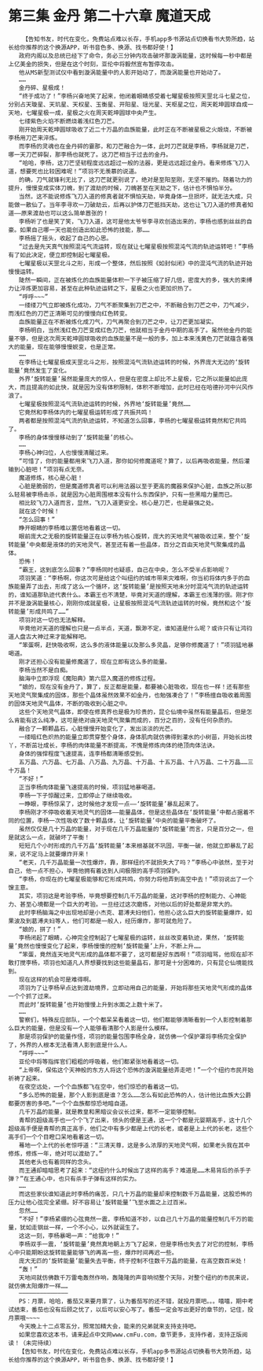 # 第三集 金丹 第二十六章 魔道天成
        【告知书友，时代在变化，免费站点难以长存，手机app多书源站点切换看书大势所趋，站长给你推荐的这个换源APP，听书音色多、换源、找书都好使！】
       政府内阁以及总统已经下了命令，务必三分钟内攻击破坏那漩涡能量，这时候每一秒中都是上亿美金的损失，但是在这个时刻，亚伦中将毅然宣布暂停攻击。
       他从MS新型测试仪中看到漩涡能量中的人影开始动了，而漩涡能量也开始动了。
       ……
       金丹碎、星极成！
       “终于成功了！”李杨兴奋地笑了起来，他闭着眼睛感受着七曜星极按照天罡北斗七星之位，分别占天璇星、天玑星、天权星、玉衡星、开阳星、瑶光星、天枢星之位，周天乾坤圆球自成一天地，七曜星极一成，星极之火在周天乾坤圆球中央产生。
       七缕紫色火焰不断燃烧着浅红色刀芒。
       刚开始周天乾坤圆球吸收了近二十万晶的血族能量，此时正在不断被星极之火煅烧，不断被李杨用刀芒来淬炼。
       而李杨的灵魂也在金丹碎的霎那，和刀芒融合为一体，此时刀芒就是李杨，李杨就是刀芒，哪一天刀芒碎裂，那李杨也就死了。这刀芒相当于过去的金丹。
       “哈哈，李杨，这刀芒坚韧程度远远超过一般的法器，更是远远超过金丹。看来修炼飞刀入道，想要死也比较困难呢！”项羽不无羡慕的说道。
       的确，刀气就锋利无比了，这刀芒就更别说了，绝对是至阳至刚，无坚不摧的。随着功力的提升，慢慢变成实体刀魄，到了渡劫的时候，刀魄甚至在天劫之下，估计也不惧怕半分。
       当然，这不能说修炼飞刀入道的修真者就不惧怕天劫，毕竟身体一旦损坏，就无法大成，只能做一散仙了。当年李寻欢一刀破劫云，后再以护体刀芒抵挡天劫，这也让飞刀入道的修真者知道——原来渡劫也可以这么简单嚣张的！
       李杨听了也是笑了笑，飞刀入道，这可是他太爷爷李寻欢创造出来的，李杨也感到丝丝的自豪。如果自己哪一天也能创造出如此恐怖的技能，那……
       李杨摇了摇头，收起了自己的心思。
       “过去是先天真气按照混沌气流运转，现在就让七曜星极按照混沌气流的轨迹运转吧！”李杨有了如此决定，便立即控制起七曜星极。
       七曜星极以天罡北斗之形，形成一个整体，然后按照《如封似闭》中的混沌气流的轨迹开始慢慢运转。
       陡然一瞬间，正在被炼化的血族能量体积一下子被压缩了好几倍，密度大的多，强大的束缚力让淬炼更加容易，甚至在此种轨迹运转之下，星极之火也更加炽热了。
       “呼呼~~~”
       一缕缕刀气立即被炼化成功，刀气不断聚集到刀芒之中，不断融合到刀芒之中，刀气减少，而浅红色的刀芒正清晰可见的慢慢向红色转变。
       血族能量正在不断被炼化成刀气，刀气再聚合到刀芒之中，让刀芒更加凝实。
       李杨明白，当然浅红色刀芒变成红色刀芒，他就相当于金丹中期的高手了。虽然他金丹的能量不够，但是这次周天乾坤圆球吸收的血族能量不是一般的多，加上本来浅黄色刀芒就蕴含着强大的能量，现在能够慢慢蜕变，也是正常。
       ……
       在李杨让七曜星极成天罡北斗之形，按照混沌气流轨迹运转的时候，外界庞大无边的‘旋转能量’竟然发生了变化。
       外界‘旋转能量’虽然能量庞大的惊人，但是在密度上却比不上星极，它之所以能量如此庞大，而且提高的如此快，就是因为没有体积限制，体积不断增加，此时已经在哈德孙河中兴风作浪了。
       七曜星极按照混沌气流轨迹运转的时候，外界地‘旋转能量’竟然……
       它竟然和李杨体内的七曜星极运转形成了共振共鸣！
       两者都是按照混沌气流的轨迹运转，不知道怎么回事，李杨的七曜星极运转竟然和它共鸣了。
       李杨的身体慢慢移动到了‘旋转能量’的核心。
       ……
       李杨心神归位，人也慢慢清醒过来。
       “可惜了，你的能量都用来飞刀入道，那你如何修魔道呢？算了，以后再吸收能量，然后灌输到心脏吧！”项羽有点无奈。
       魔道修炼，核心是心脏！
       心脏是脆弱的，但是魔道修真者可以利用法器以至于更高的魔器来保护心脏，血族之所以那么轻易被李杨击杀，就是因为心脏周围根本没有什么东西保护，只有一些黑暗力量而已。
       相比较飞刀入道而言，显然，飞刀入道更安全。核心是刀芒，也是最强之处。
       就在这个时候！
       “怎么回事！”
       睁开眼睛的李杨难以置信地看着这一切。
       眼前庞大之无极的旋转能量正在以李杨为核心旋转，庞大的天地灵气被吸收过来，整个‘旋转能量’中央都是液体的的天地灵气，甚至还有着一些晶体，百分之百由天地灵气聚集成的晶体。
       恐怖！
       “霸王，这到底怎么回事？”李杨同时也疑惑，自己在中央，怎么不受半点影响呢？
       项羽笑道：“李杨啊，你这次可是给这个叫纽约的城市带来灾难啊，你当初将体内多于的血族能量弄了出去，形成了这么一个循环，这‘旋转能量’是按照天地未分时混沌气流的轨迹运转的，谁知道那轨迹代表什么。本霸王也不清楚，毕竟对天道的理解，本霸王也浅薄的很。刚才你并不是漩涡能量核心，刚刚你成就星极，让星极按照混沌气流轨迹运转的时候，竟然和这个‘旋转能量’形成共鸣了……”
       项羽对这一切也无法解释。
       毕竟他对天道的理解也只是一点半点，天道，飘渺不定，谁知道是什么呢？或许只有让鸿钧道人盘古大神过来才能解释吧。
       “笨蛋啊，赶快吸收啊，这么多的液体能量以及那么多灵晶，足够你修魔道了！”项羽猛地暴喝道。
       刚才还担心没有能量修魔道了，现在立即有这么多的能量。
       李杨当然不是白痴。
       脑海中立即浮现《魔阳典》第六层入魔道的修炼过程。
       “娘的，现在没有金丹了，算了，反正都是能量，都要被心脏吸收，现在也一样！还有那些天地灵气聚集成的固体，那些个晶体虽然效果不如金丹，也勉强凑合了！”李杨擅自吸收着周围的固体天地灵气晶体，不断的吸收到心脏之中。
       这些个天地灵气晶体，即使在修真界也是极为珍贵的，昆仑仙境中虽然有能量晶石，但是怎么肯能有这么纯净，这可是绝对由天地灵气聚集而成的，百分之百的，没有任何杂质的。
       融合了一颗颗晶石，心脏慢慢开始变化了，发出淡淡的光芒。
       一缕暗红色炽热的能量立即贯穿整个身体，身体肌肉就仿佛得到灌水的小树苗，开始长出枝丫，不断茁壮成长，李杨的肉体能量不断提高，不愧是修炼肉体的绝顶肉体法诀。
       身体的强悍程度飞速提高，连李杨都清晰感受到。
       五万晶、六万晶、七万晶、八万晶、九万晶、十万晶、十五万晶、十八万晶、二十万晶……三十万晶！
       “不好！”
       正当李杨肉体能量飞速提高的时候，项羽猛地暴喝道。
       李杨一下子惊醒过来，立即停止了继续吸收。
       一睁眼，李杨惊呆了，这时候他才发现一点——‘旋转能量’暴乱起来了。
       李杨刚才不停吸收着天地灵气的固体——能量晶体，但是这些晶体在‘旋转能量’中都占据着不同的位置，李杨一次性吸收了数十颗晶体，让‘旋转能量’中央的能量平衡破坏了。
       虽然仅仅是几十万晶的能量，对于现在几千万晶能量的‘旋转能量’而言，只是百分之一，但是就这么一点，就破坏了平衡！
       短短几个小时形成的几千万晶‘旋转能量’本来根基就不巩固，平衡一破，他就立即暴乱了起来，说不定马上就要爆炸开来！
       “老天，几千万晶能量一次性爆炸，靠，那样纽约不就损失大了吗？”李杨心中骇然，至于对自己，他一点不担心，毕竟他拥有着达到人间极限的高手项羽保护。
       “李杨，你现在的七曜星极能够和它形成共鸣，你努力将他弄到高空中去！”项羽说出了一个馊主意。
       其实，项羽这是考验李杨，毕竟想要控制几千万晶的能量，这对李杨的控制能力、心神能力、甚至心境都是一个巨大的考验。一旦经过这次磨练，对他以后的好处都是非常大的。
       此时李杨脑海之中出现地却是小杰克、葛溥夫妇他们，他担心这么巨大的旋转能量爆炸，如果波及到葛溥夫妇等人，他们可都是一般人，经历爆炸，那可就危险了。
       “娘的，拼了！”
       李杨闭起了眼睛，心神完全控制起了七曜星极的运转，丝丝改变着轨迹，果然，‘旋转能量’竟然也慢慢变化了起来，李杨慢慢的控制‘旋转能量’上升，不断上升……
       “笨蛋，竟然连天地灵气形成的晶体都不要了，这可都是好东西啊！”项羽暗骂，他现在却不敢打搅李杨，项羽也知道凡人界想要找到这些能量晶石，那可是十分困难的，只有昆仑仙境能找到。
       现在这样的机会可是难得啊。
       项羽为了让李杨早点达到渡劫境界，立即动用自己的能量，开始将那些天地灵气形成的晶体一个个抓了过来。
       而此时‘旋转能量’也开始慢慢上升到水面之上数十米了。
       ……
       警察们，特殊反应部队，一个个都呆呆看着这一切，他们都能够清晰看到一个人影控制着那么巨大的能量，但是没有一个人能够看清那个人影是什么模样。
       那是项羽保护的能量作怪，项羽的能量包围李杨全身，就仿佛一个保护罩将李杨完全保护了，外界的人根本无法看清人影到底是什么人。
       “呼呼~~~”
       亚伦中将等指挥官们粗粗的呼吸着，他们都紧张地看着这一切。
       “上帝啊，保佑这个天神般的东方人将这个恐怖的漩涡能量给弄走吧！”一个个纽约市民开始祈祷了起来。
       在夜空远处，一个个血族都飞在空中，他们惊恐的看着这一切。
       “多么恐怖的能量，那个人影到底是谁？怎么……怎么有如此恐怖的人，估计他比血族大公爵都要厉害的多吧。”一个个血族都惊恐地暗自道。
       几千万晶的能量，就是教皇和黑暗议会议长过来，都不一定能够控制。
       青帮的超级高手也一个个飞了出来，领头的便是王通，这一个个都是元婴期高手，这十几个超级高手便是青帮的真正高手，他们之中有多少都是上代的长老，或者是上上代的长老，这些个高手们一个个目瞪口呆地看着这一切。
       蓦地一个上代的长老惊呼道：“三清天尊，这是多么浓厚的天地灵气啊，如果老头我在其中修炼，修炼一年，绝对可以渡劫了。”
       其他老头也有着同样的念头。
       而王通却暗暗思考了起来：“这纽约什么时候出了这样的高手？难道是……木易背后的杀手子弹？”在王通心中，也只有杀手子弹有这样的实力。
       ……
       而这些家伙谁知道此时李杨的痛苦，只几十万晶的能量却来控制数千万晶能量，这股恐怖的压力让他心弦完全紧绷。好不容易让‘旋转能量’飞至水面之上过百米。
       忽然……
       “不好！”李杨紧绷的心弦竟然一震，李杨知道不妙，以自己几十万晶的能量控制几千万的能量，犹如走钢丝一样，一个不小心，以外就诞生了。
       这这一刻，李杨暴喝一声：“给我冲！”
       李杨双手一震，‘旋转能量’竟然真地朝上方飞了起来，但是李杨也失去了对它的控制，李杨心中只能期盼这旋转能量能够飞的再高一些，爆炸时间再迟一些。
       庞大无匹的‘旋转能量’能量失去平衡，终于控制不住数千万晶的能量，在高空数百米处！
       “轰！”
       天地间就仿佛数千万雷电轰然作响，轰隆隆的声音响彻整个天际，对整个纽约的市民来说，就仿佛太阳爆炸一样……
       ——————————————
       PS：月票，哈哈，番茄又来要月票了，认为番茄写的还不错，就投月票吧。。。嘻嘻，期中考试结束，番茄也没有后顾之忧了，以后可以安心写了。番茄一定会写出更好的章节的，记住，投月票哦~~~~
       今天晚上十二点零五分，照常加精大会，能来的兄弟就来支持支持吧。
       如果您喜欢这本书，请来起点中文网www.cmFu.com，章节更多，支持作者，支持正版阅读！（未完待续）
       【告知书友，时代在变化，免费站点难以长存，手机app多书源站点切换看书大势所趋，站长给你推荐的这个换源APP，听书音色多、换源、找书都好使！】
